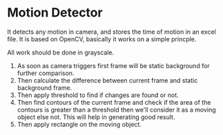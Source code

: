 # Motion Detector

It detects any motion in camera, and stores the time of motion in an excel file. It is based on OpenCV, basically it works on a simple princple.

All work should be done in grayscale.

1. As soon as camera triggers first frame will be static background for further comparison.
2. Then calculate the difference between current frame and static background frame.
3. Then apply threshold to find if changes are found or not.
4. Then find contours of the current frame and check if the area of the contours is greater than a threshold then we'll consider it as a moving object else not. This will help in generating good result.
5. Then apply rectangle on the moving object.
